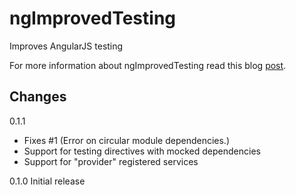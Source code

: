 ngImprovedTesting
===================

Improves AngularJS testing

For more information about ngImprovedTesting read this blog [post](http://blog.jdriven.com/2014/07/ng-improved-testing-mock-testing-for-angularjs-made-easy/).

Changes
-------
0.1.1
 - Fixes #1 (Error on circular module dependencies.)
 - Support for testing directives with mocked dependencies
 - Support for "provider" registered services

0.1.0 Initial release